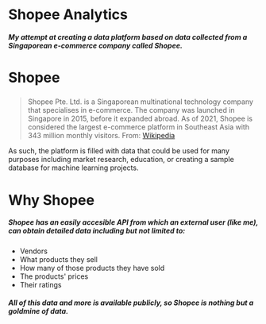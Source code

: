 # Shopee Analytics

##### My attempt at creating a data platform based on data collected from a Singaporean e-commerce company called Shopee.

# Shopee

##### 

> Shopee Pte. Ltd. is a Singaporean multinational technology company that specialises in e-commerce. The company was launched in Singapore in 2015, before it expanded abroad. As of 2021, Shopee is considered the largest e-commerce platform in Southeast Asia with 343 million monthly visitors. From: [Wikipedia](https://en.wikipedia.org/wiki/Shopee)

As such, the platform is filled with data that could be used for many purposes including market research, education, or creating a sample database for machine learning projects. 
#####


# Why Shopee

##### Shopee has an easily accesible API from which an external user (like me), can obtain detailed data including but not limited to:
- Vendors 
- What products they sell
- How many of those products they have sold
- The products' prices
- Their ratings

##### All of this data and more is available publicly, so Shopee is nothing but a goldmine of data. 

